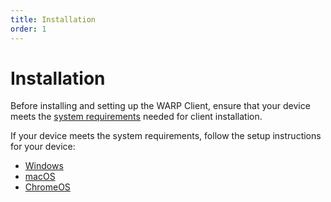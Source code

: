 ```yaml
---
title: Installation
order: 1
---
```


# Installation

Before installing and setting up the WARP Client, ensure that your device meets the [system requirements](https://developers.cloudflare.com/warp-client/requirements) needed for client installation.

If your device meets the system requirements, follow the setup instructions for your device:

*   [Windows](/installation/windows)
*   [macOS](/installation/macos)
*   [ChromeOS](/installation/chromeos)
